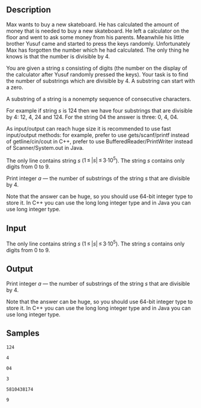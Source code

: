 ## Description

<div><p>Max wants to buy a new skateboard. He has calculated the amount of money that is needed to buy a new skateboard. He left a calculator on the floor and went to ask some money from his parents. Meanwhile his little brother Yusuf came and started to press the keys randomly. Unfortunately Max has forgotten the number which he had calculated. The only thing he knows is that the number is divisible by <span class="tex-span">4</span>.</p><p>You are given a string <span class="tex-span"><i>s</i></span> consisting of digits (the number on the display of the calculator after Yusuf randomly pressed the keys). Your task is to find the number of substrings which are divisible by <span class="tex-span">4</span>. A substring can start with a zero.</p><p>A substring of a string is a nonempty sequence of consecutive characters.</p><p>For example if string <span class="tex-span"><i>s</i></span> is <span class="tex-font-style-tt">124</span> then we have four substrings that are divisible by <span class="tex-span">4</span>: <span class="tex-font-style-tt">12</span>, <span class="tex-font-style-tt">4</span>, <span class="tex-font-style-tt">24</span> and <span class="tex-font-style-tt">124</span>. For the string <span class="tex-font-style-tt">04</span> the answer is three: <span class="tex-font-style-tt">0</span>, <span class="tex-font-style-tt">4</span>, <span class="tex-font-style-tt">04</span>.</p><p>As input/output can reach huge size it is recommended to use fast input/output methods: for example, prefer to use <span class="tex-font-style-tt">gets/scanf/printf</span> instead of <span class="tex-font-style-tt">getline/cin/cout</span> in C++, prefer to use <span class="tex-font-style-tt">BufferedReader/PrintWriter</span> instead of <span class="tex-font-style-tt">Scanner/System.out</span> in <span class="tex-font-style-tt">Java</span>.</p></div><div class="input-specification"><p>The only line contains string <span class="tex-span"><i>s</i></span> (<span class="tex-span">1 ≤ |<i>s</i>| ≤ 3·10<sup class="upper-index">5</sup></span>). The string <span class="tex-span"><i>s</i></span> contains only digits from <span class="tex-span">0</span> to <span class="tex-span">9</span>.</p></div><div class="output-specification"><p>Print integer <span class="tex-span"><i>a</i></span> — the number of substrings of the string <span class="tex-span"><i>s</i></span> that are divisible by <span class="tex-span">4</span>.</p><p>Note that the answer can be huge, so you should use <span class="tex-span">64</span>-bit integer type to store it. In <span class="tex-font-style-tt">C++</span> you can use the <span class="tex-font-style-tt">long long</span> integer type and in <span class="tex-font-style-tt">Java</span> you can use <span class="tex-font-style-tt">long</span> integer type.</p></div>

## Input

<p>The only line contains string <span class="tex-span"><i>s</i></span> (<span class="tex-span">1 ≤ |<i>s</i>| ≤ 3·10<sup class="upper-index">5</sup></span>). The string <span class="tex-span"><i>s</i></span> contains only digits from <span class="tex-span">0</span> to <span class="tex-span">9</span>.</p>

## Output

<p>Print integer <span class="tex-span"><i>a</i></span> — the number of substrings of the string <span class="tex-span"><i>s</i></span> that are divisible by <span class="tex-span">4</span>.</p><p>Note that the answer can be huge, so you should use <span class="tex-span">64</span>-bit integer type to store it. In <span class="tex-font-style-tt">C++</span> you can use the <span class="tex-font-style-tt">long long</span> integer type and in <span class="tex-font-style-tt">Java</span> you can use <span class="tex-font-style-tt">long</span> integer type.</p>

## Samples

```input1
124

```

```output1
4

```






```input2
04

```

```output2
3

```






```input3
5810438174

```

```output3
9

```




